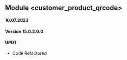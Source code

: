 ## Module <customer_product_qrcode>

#### 10.07.2023
#### Version 15.0.2.0.0
#### UPDT

-  Code Refactored
